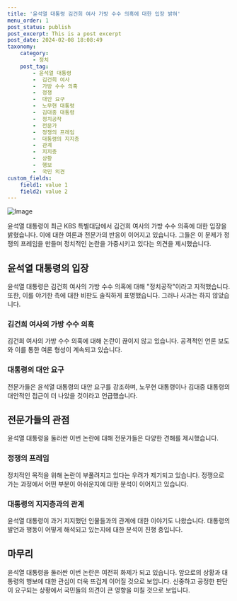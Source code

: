 ```yaml
---
title: '윤석열 대통령 김건희 여사 가방 수수 의혹에 대한 입장 밝혀'
menu_order: 1
post_status: publish
post_excerpt: This is a post excerpt
post_date: 2024-02-08 18:08:49
taxonomy:
    category:
        - 정치
    post_tag:
        - 윤석열 대통령
        -  김건희 여사
        -  가방 수수 의혹
        -  정쟁
        -  대안 요구
        -  노무현 대통령
        -  김대중 대통령
        -  정치공작
        -  전문가
        -  정쟁의 프레임
        -  대통령의 지지층
        -  관계
        -  지지층
        -  상황
        -  행보
        -  국민 의견
custom_fields:
    field1: value 1
    field2: value 2
---
```


![Image](https://imgnews.pstatic.net/image/008/2024/02/08/0004996930_001_20240208135501047.jpg?type=w647)

윤석열 대통령이 최근 KBS 특별대담에서 김건희 여사의 가방 수수 의혹에 대한 입장을 밝혔습니다. 이에 대한 여론과 전문가의 반응이 이어지고 있습니다. 그들은 이 문제가 정쟁의 프레임을 만들며 정치적인 논란을 가중시키고 있다는 의견을 제시했습니다.
## 윤석열 대통령의 입장
윤석열 대통령은 김건희 여사의 가방 수수 의혹에 대해 "정치공작"이라고 지적했습니다. 또한, 이를 야기한 측에 대한 비판도 솔직하게 표명했습니다. 그러나 사과는 하지 않았습니다. 
### 김건희 여사의 가방 수수 의혹
김건희 여사의 가방 수수 의혹에 대해 논란이 끊이지 않고 있습니다. 공격적인 언론 보도와 이를 통한 여론 형성이 계속되고 있습니다. 
### 대통령의 대안 요구
전문가들은 윤석열 대통령의 대안 요구를 강조하며, 노무현 대통령이나 김대중 대통령의 대안적인 접근이 더 나았을 것이라고 언급했습니다. 
## 전문가들의 관점
윤석열 대통령을 둘러싼 이번 논란에 대해 전문가들은 다양한 견해를 제시했습니다. 
### 정쟁의 프레임
정치적인 목적을 위해 논란이 부풀려지고 있다는 우려가 제기되고 있습니다. 정쟁으로 가는 과정에서 어떤 부분이 아쉬운지에 대한 분석이 이어지고 있습니다. 
### 대통령의 지지층과의 관계
윤석열 대통령이 과거 지지했던 인물들과의 관계에 대한 이야기도 나왔습니다. 대통령의 발언과 행동이 어떻게 해석되고 있는지에 대한 분석이 진행 중입니다.
## 마무리
윤석열 대통령을 둘러싼 이번 논란은 여전히 화제가 되고 있습니다. 앞으로의 상황과 대통령의 행보에 대한 관심이 더욱 뜨겁게 이어질 것으로 보입니다. 신중하고 공정한 판단이 요구되는 상황에서 국민들의 의견이 큰 영향을 미칠 것으로 보입니다.
